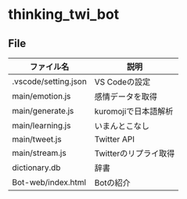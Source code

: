 # thinking_twi_bot

## File

|ファイル名             |説明               |
|--------------------|-------------------|
|.vscode/setting.json|VS Codeの設定       |
|main/emotion.js     |感情データを取得      |
|main/generate.js    |kuromojiで日本語解析 |
|main/learning.js    |いまんとこなし         |
|main/tweet.js       |Twitter API        |
|main/stream.js      |Twitterのリプライ取得  |
|dictionary.db       |辞書                |
|Bot-web/index.html  |Botの紹介           |
